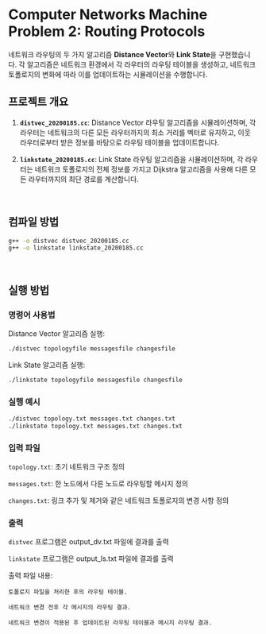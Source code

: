 # Computer Networks Machine Problem 2: Routing Protocols 

네트워크 라우팅의 두 가지 알고리즘 **Distance Vector**와 **Link State**을 구현했습니다. 각 알고리즘은 네트워크 환경에서 각 라우터의 라우팅 테이블을 생성하고, 네트워크 토폴로지의 변화에 따라 이를 업데이트하는 시뮬레이션을 수행합니다.

## 프로젝트 개요


1. **`distvec_20200185.cc`**: Distance Vector 라우팅 알고리즘을 시뮬레이션하며, 각 라우터는 네트워크의 다른 모든 라우터까지의 최소 거리를 벡터로 유지하고, 이웃 라우터로부터 받은 정보를 바탕으로 라우팅 테이블을 업데이트합니다.

2. **`linkstate_20200185.cc`**: Link State 라우팅 알고리즘을 시뮬레이션하며, 각 라우터는 네트워크 토폴로지의 전체 정보를 가지고 Dijkstra 알고리즘을 사용해 다른 모든 라우터까지의 최단 경로를 계산합니다.

<br>

## 컴파일 방법
```bash
g++ -o distvec distvec_20200185.cc
g++ -o linkstate linkstate_20200185.cc
```

<br>

## 실행 방법


### 명령어 사용법

Distance Vector 알고리즘 실행:
```bash
./distvec topologyfile messagesfile changesfile
```

Link State 알고리즘 실행:

```bash
./linkstate topologyfile messagesfile changesfile
```

### 실행 예시
```bash
./distvec topology.txt messages.txt changes.txt
./linkstate topology.txt messages.txt changes.txt
```

### 입력 파일
`topology.txt`: 초기 네트워크 구조 정의

`messages.txt`: 한 노드에서 다른 노드로 라우팅할 메시지 정의

`changes.txt`: 링크 추가 및 제거와 같은 네트워크 토폴로지의 변경 사항 정의


### 출력
`distvec` 프로그램은 output_dv.txt 파일에 결과를 출력

`linkstate` 프로그램은 output_ls.txt 파일에 결과를 출력


출력 파일 내용:
```
토폴로지 파일을 처리한 후의 라우팅 테이블.

네트워크 변경 전후 각 메시지의 라우팅 결과.

네트워크 변경이 적용된 후 업데이트된 라우팅 테이블과 메시지 라우팅 결과.
```
